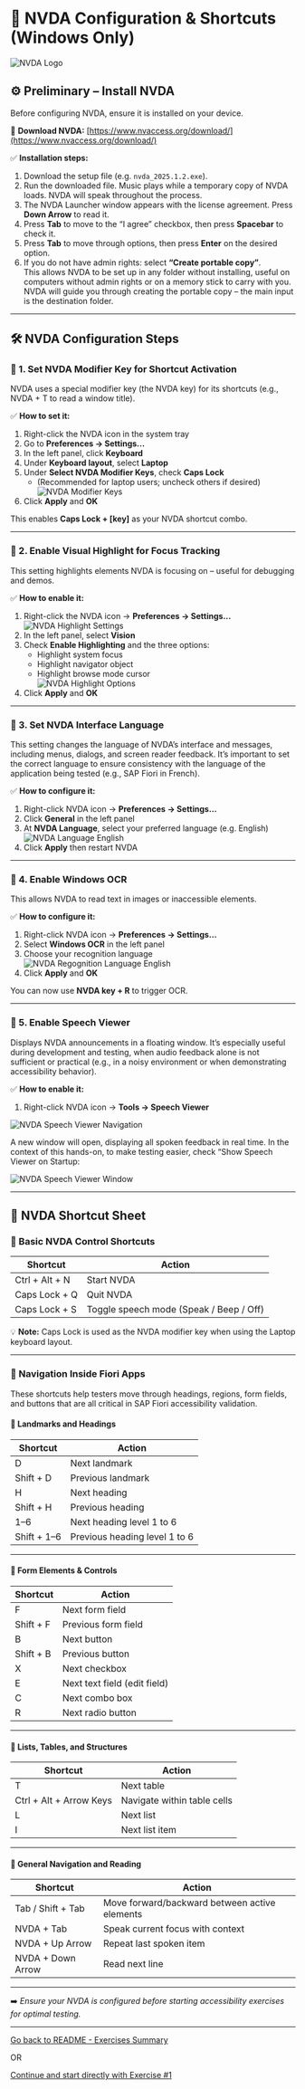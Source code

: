 # 📝 NVDA Configuration & Shortcuts (Windows Only)

![NVDA Logo](./webapp/images/nvda_logo.png)

## ⚙️ Preliminary – Install NVDA

Before configuring NVDA, ensure it is installed on your device.

🔗 **Download NVDA:** [https://www.nvaccess.org/download/](https://www.nvaccess.org/download/)

✅ **Installation steps:**

1. Download the setup file (e.g. `nvda_2025.1.2.exe`).
2. Run the downloaded file. Music plays while a temporary copy of NVDA loads. NVDA will speak throughout the process.
3. The NVDA Launcher window appears with the license agreement. Press **Down Arrow** to read it.
4. Press **Tab** to move to the “I agree” checkbox, then press **Spacebar** to check it.
5. Press **Tab** to move through options, then press **Enter** on the desired option.
6. If you do not have admin rights: select **“Create portable copy”**.  
   This allows NVDA to be set up in any folder without installing, useful on computers without admin rights or on a memory stick to carry with you. NVDA will guide you through creating the portable copy – the main input is the destination folder.

---

## 🛠️ NVDA Configuration Steps

### 🔧 1. Set NVDA Modifier Key for Shortcut Activation

NVDA uses a special modifier key (the NVDA key) for its shortcuts (e.g., NVDA + T to read a window title).

✅ **How to set it:**

1. Right-click the NVDA icon in the system tray  
2. Go to **Preferences → Settings...**  
3. In the left panel, click **Keyboard**  
4. Under **Keyboard layout**, select **Laptop**  
5. Under **Select NVDA Modifier Keys**, check **Caps Lock**  
   - (Recommended for laptop users; uncheck others if desired)
   ![NVDA Modifier Keys](./webapp/images/nvda_modifier_keys.png)
6. Click **Apply** and **OK**

This enables **Caps Lock + [key]** as your NVDA shortcut combo.

---

### 🔧 2. Enable Visual Highlight for Focus Tracking

This setting highlights elements NVDA is focusing on – useful for debugging and demos.

✅ **How to enable it:**

1. Right-click the NVDA icon → **Preferences → Settings...**
![NVDA Highlight Settings](./webapp/images/visual_highlight_settings.png)
2. In the left panel, select **Vision**  
3. Check **Enable Highlighting** and the three options:  
   - Highlight system focus  
   - Highlight navigator object  
   - Highlight browse mode cursor  
![NVDA Highlight Options](./webapp/images/visual_highlight_options.png)
4. Click **Apply** and **OK**

---

### 🔧 3. Set NVDA Interface Language

This setting changes the language of NVDA’s interface and messages, including menus, dialogs, and screen reader feedback. It’s important to set the correct language to ensure consistency with the language of the application being tested (e.g., SAP Fiori in French).

✅ **How to configure it:**

1. Right-click NVDA icon → **Preferences → Settings...**  
2. Click **General** in the left panel  
3. At **NVDA Language**, select your preferred language (e.g. English)
![NVDA Language English](./webapp/images/nvda_english.png)
4. Click **Apply** then restart NVDA

---

### 🔧 4. Enable Windows OCR

This allows NVDA to read text in images or inaccessible elements.

✅ **How to configure it:**

1. Right-click NVDA icon → **Preferences → Settings...**  
2. Select **Windows OCR** in the left panel  
3. Choose your recognition language
![NVDA Regognition Language English](./webapp/images/recognition_language.png)
4. Click **Apply** and **OK**

You can now use **NVDA key + R** to trigger OCR.

---

### 🔧 5. Enable Speech Viewer

Displays NVDA announcements in a floating window. It’s especially useful during development and testing, when audio feedback alone is not sufficient or practical (e.g., in a noisy environment or when demonstrating accessibility behavior).

✅ **How to enable it:**

1. Right-click NVDA icon → **Tools → Speech Viewer**

![NVDA Speech Viewer Navigation](./webapp/images/speech_viewer1.png)

A new window will open, displaying all spoken feedback in real time. In the context of this hands-on, to make testing easier, check “Show Speech Viewer on Startup:

![NVDA Speech Viewer Window](./webapp/images/speech_viewer2.png)

---

## 📑 NVDA Shortcut Sheet

### 🔑 Basic NVDA Control Shortcuts

| Shortcut | Action |
|----------|--------|
| Ctrl + Alt + N | Start NVDA |
| Caps Lock + Q | Quit NVDA |
| Caps Lock + S | Toggle speech mode (Speak / Beep / Off) |

💡 **Note:** Caps Lock is used as the NVDA modifier key when using the Laptop keyboard layout.

---

### 🧭 Navigation Inside Fiori Apps
These shortcuts help testers move through headings, regions, form fields, and buttons that are all critical in SAP Fiori accessibility validation.
#### 🔹 Landmarks and Headings

| Shortcut | Action |
|----------|--------|
| D | Next landmark |
| Shift + D | Previous landmark |
| H | Next heading |
| Shift + H | Previous heading |
| 1–6 | Next heading level 1 to 6 |
| Shift + 1–6 | Previous heading level 1 to 6 |

---

#### 🔹 Form Elements & Controls

| Shortcut | Action |
|----------|--------|
| F | Next form field |
| Shift + F | Previous form field |
| B | Next button |
| Shift + B | Previous button |
| X | Next checkbox |
| E | Next text field (edit field) |
| C | Next combo box |
| R | Next radio button |

---

#### 🔹 Lists, Tables, and Structures

| Shortcut | Action |
|----------|--------|
| T | Next table |
| Ctrl + Alt + Arrow Keys | Navigate within table cells |
| L | Next list |
| I | Next list item |

---

#### 🔹 General Navigation and Reading

| Shortcut | Action |
|----------|--------|
| Tab / Shift + Tab | Move forward/backward between active elements |
| NVDA + Tab | Speak current focus with context |
| NVDA + Up Arrow | Repeat last spoken item |
| NVDA + Down Arrow | Read next line |

---

➡️ *Ensure your NVDA is configured before starting accessibility exercises for optimal testing.*

---

[Go back to README - Exercises Summary](README.md#-exercises)

OR

[Continue and start directly with Exercise #1](./exercise-instructions/role.md)